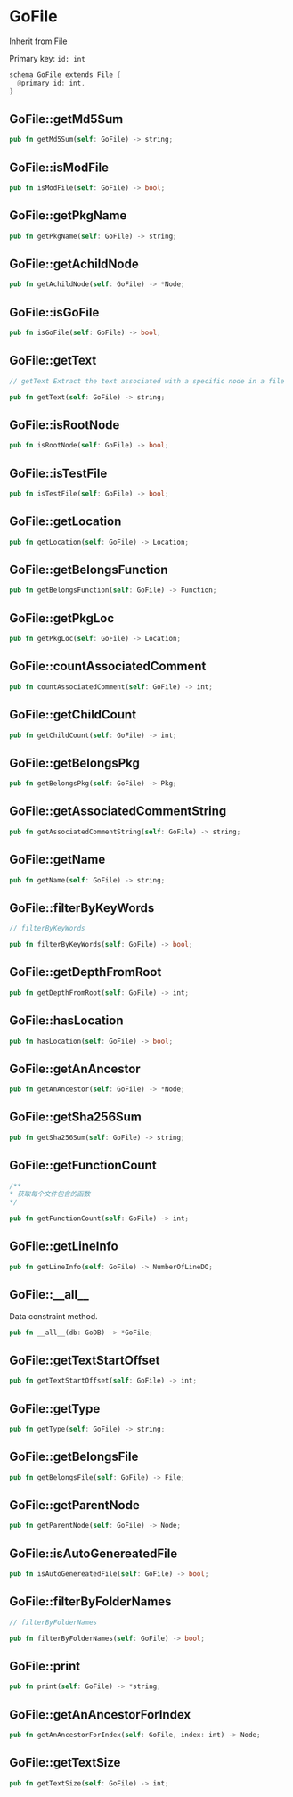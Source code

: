 # GoFile

Inherit from [File](./File.md)

Primary key: `id: int`

```rust
schema GoFile extends File {
  @primary id: int,
}
```
## GoFile::getMd5Sum

```rust
pub fn getMd5Sum(self: GoFile) -> string;
```
## GoFile::isModFile

```rust
pub fn isModFile(self: GoFile) -> bool;
```
## GoFile::getPkgName

```rust
pub fn getPkgName(self: GoFile) -> string;
```
## GoFile::getAchildNode

```rust
pub fn getAchildNode(self: GoFile) -> *Node;
```
## GoFile::isGoFile

```rust
pub fn isGoFile(self: GoFile) -> bool;
```
## GoFile::getText

```java
// getText Extract the text associated with a specific node in a file
```
```rust
pub fn getText(self: GoFile) -> string;
```
## GoFile::isRootNode

```rust
pub fn isRootNode(self: GoFile) -> bool;
```
## GoFile::isTestFile

```rust
pub fn isTestFile(self: GoFile) -> bool;
```
## GoFile::getLocation

```rust
pub fn getLocation(self: GoFile) -> Location;
```
## GoFile::getBelongsFunction

```rust
pub fn getBelongsFunction(self: GoFile) -> Function;
```
## GoFile::getPkgLoc

```rust
pub fn getPkgLoc(self: GoFile) -> Location;
```
## GoFile::countAssociatedComment

```rust
pub fn countAssociatedComment(self: GoFile) -> int;
```
## GoFile::getChildCount

```rust
pub fn getChildCount(self: GoFile) -> int;
```
## GoFile::getBelongsPkg

```rust
pub fn getBelongsPkg(self: GoFile) -> Pkg;
```
## GoFile::getAssociatedCommentString

```rust
pub fn getAssociatedCommentString(self: GoFile) -> string;
```
## GoFile::getName

```rust
pub fn getName(self: GoFile) -> string;
```
## GoFile::filterByKeyWords

```java
// filterByKeyWords
```
```rust
pub fn filterByKeyWords(self: GoFile) -> bool;
```
## GoFile::getDepthFromRoot

```rust
pub fn getDepthFromRoot(self: GoFile) -> int;
```
## GoFile::hasLocation

```rust
pub fn hasLocation(self: GoFile) -> bool;
```
## GoFile::getAnAncestor

```rust
pub fn getAnAncestor(self: GoFile) -> *Node;
```
## GoFile::getSha256Sum

```rust
pub fn getSha256Sum(self: GoFile) -> string;
```
## GoFile::getFunctionCount

```java
/**
* 获取每个文件包含的函数
*/
```
```rust
pub fn getFunctionCount(self: GoFile) -> int;
```
## GoFile::getLineInfo

```rust
pub fn getLineInfo(self: GoFile) -> NumberOfLineDO;
```
## GoFile::\_\_all\_\_

Data constraint method.

```rust
pub fn __all__(db: GoDB) -> *GoFile;
```
## GoFile::getTextStartOffset

```rust
pub fn getTextStartOffset(self: GoFile) -> int;
```
## GoFile::getType

```rust
pub fn getType(self: GoFile) -> string;
```
## GoFile::getBelongsFile

```rust
pub fn getBelongsFile(self: GoFile) -> File;
```
## GoFile::getParentNode

```rust
pub fn getParentNode(self: GoFile) -> Node;
```
## GoFile::isAutoGenereatedFile

```rust
pub fn isAutoGenereatedFile(self: GoFile) -> bool;
```
## GoFile::filterByFolderNames

```java
// filterByFolderNames
```
```rust
pub fn filterByFolderNames(self: GoFile) -> bool;
```
## GoFile::print

```rust
pub fn print(self: GoFile) -> *string;
```
## GoFile::getAnAncestorForIndex

```rust
pub fn getAnAncestorForIndex(self: GoFile, index: int) -> Node;
```
## GoFile::getTextSize

```rust
pub fn getTextSize(self: GoFile) -> int;
```
